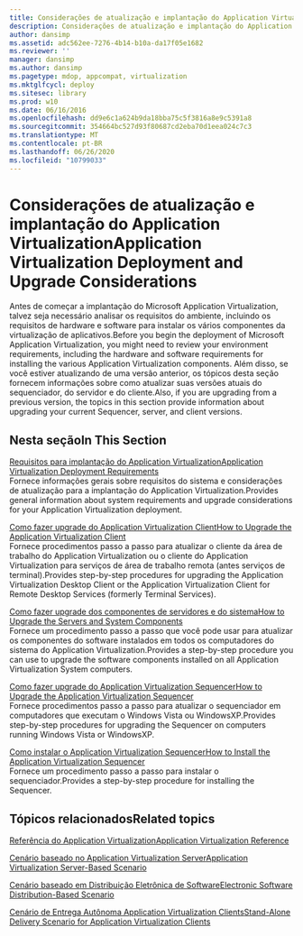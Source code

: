 ```yaml
---
title: Considerações de atualização e implantação do Application Virtualization
description: Considerações de atualização e implantação do Application Virtualization
author: dansimp
ms.assetid: adc562ee-7276-4b14-b10a-da17f05e1682
ms.reviewer: ''
manager: dansimp
ms.author: dansimp
ms.pagetype: mdop, appcompat, virtualization
ms.mktglfcycl: deploy
ms.sitesec: library
ms.prod: w10
ms.date: 06/16/2016
ms.openlocfilehash: dd9e6c1a624b9da18bba75c5f3816a8e9c5391a8
ms.sourcegitcommit: 354664bc527d93f80687cd2eba70d1eea024c7c3
ms.translationtype: MT
ms.contentlocale: pt-BR
ms.lasthandoff: 06/26/2020
ms.locfileid: "10799033"
---
```

# <span data-ttu-id="4be2d-103">Considerações de atualização e implantação do Application Virtualization</span><span class="sxs-lookup"><span data-stu-id="4be2d-103">Application Virtualization Deployment and Upgrade Considerations</span></span>


<span data-ttu-id="4be2d-104">Antes de começar a implantação do Microsoft Application Virtualization, talvez seja necessário analisar os requisitos do ambiente, incluindo os requisitos de hardware e software para instalar os vários componentes da virtualização de aplicativos.</span><span class="sxs-lookup"><span data-stu-id="4be2d-104">Before you begin the deployment of Microsoft Application Virtualization, you might need to review your environment requirements, including the hardware and software requirements for installing the various Application Virtualization components.</span></span> <span data-ttu-id="4be2d-105">Além disso, se você estiver atualizando de uma versão anterior, os tópicos desta seção fornecem informações sobre como atualizar suas versões atuais do sequenciador, do servidor e do cliente.</span><span class="sxs-lookup"><span data-stu-id="4be2d-105">Also, if you are upgrading from a previous version, the topics in this section provide information about upgrading your current Sequencer, server, and client versions.</span></span>

## <span data-ttu-id="4be2d-106">Nesta seção</span><span class="sxs-lookup"><span data-stu-id="4be2d-106">In This Section</span></span>


<a href="" id="application-virtualization-deployment-requirements"></a>[<span data-ttu-id="4be2d-107">Requisitos para implantação do Application Virtualization</span><span class="sxs-lookup"><span data-stu-id="4be2d-107">Application Virtualization Deployment Requirements</span></span>](application-virtualization-deployment-requirements.md)  
<span data-ttu-id="4be2d-108">Fornece informações gerais sobre requisitos do sistema e considerações de atualização para a implantação do Application Virtualization.</span><span class="sxs-lookup"><span data-stu-id="4be2d-108">Provides general information about system requirements and upgrade considerations for your Application Virtualization deployment.</span></span>

<a href="" id="how-to-upgrade-the-application-virtualization-client"></a>[<span data-ttu-id="4be2d-109">Como fazer upgrade do Application Virtualization Client</span><span class="sxs-lookup"><span data-stu-id="4be2d-109">How to Upgrade the Application Virtualization Client</span></span>](how-to-upgrade-the-application-virtualization-client.md)  
<span data-ttu-id="4be2d-110">Fornece procedimentos passo a passo para atualizar o cliente da área de trabalho do Application Virtualization ou o cliente do Application Virtualization para serviços de área de trabalho remota (antes serviços de terminal).</span><span class="sxs-lookup"><span data-stu-id="4be2d-110">Provides step-by-step procedures for upgrading the Application Virtualization Desktop Client or the Application Virtualization Client for Remote Desktop Services (formerly Terminal Services).</span></span>

<a href="" id="how-to-upgrade-the-servers-and-system-components"></a>[<span data-ttu-id="4be2d-111">Como fazer upgrade dos componentes de servidores e do sistema</span><span class="sxs-lookup"><span data-stu-id="4be2d-111">How to Upgrade the Servers and System Components</span></span>](how-to-upgrade-the-servers-and-system-components.md)  
<span data-ttu-id="4be2d-112">Fornece um procedimento passo a passo que você pode usar para atualizar os componentes do software instalados em todos os computadores do sistema do Application Virtualization.</span><span class="sxs-lookup"><span data-stu-id="4be2d-112">Provides a step-by-step procedure you can use to upgrade the software components installed on all Application Virtualization System computers.</span></span>

<a href="" id="how-to-upgrade-the-application-virtualization-sequencer"></a>[<span data-ttu-id="4be2d-113">Como fazer upgrade do Application Virtualization Sequencer</span><span class="sxs-lookup"><span data-stu-id="4be2d-113">How to Upgrade the Application Virtualization Sequencer</span></span>](how-to-upgrade-the-application-virtualization-sequencer.md)  
<span data-ttu-id="4be2d-114">Fornece procedimentos passo a passo para atualizar o sequenciador em computadores que executam o Windows Vista ou WindowsXP.</span><span class="sxs-lookup"><span data-stu-id="4be2d-114">Provides step-by-step procedures for upgrading the Sequencer on computers running Windows Vista or WindowsXP.</span></span>

<a href="" id="how-to-install-the-application-virtualization-sequencer"></a>[<span data-ttu-id="4be2d-115">Como instalar o Application Virtualization Sequencer</span><span class="sxs-lookup"><span data-stu-id="4be2d-115">How to Install the Application Virtualization Sequencer</span></span>](how-to-install-the-application-virtualization-sequencer.md)  
<span data-ttu-id="4be2d-116">Fornece um procedimento passo a passo para instalar o sequenciador.</span><span class="sxs-lookup"><span data-stu-id="4be2d-116">Provides a step-by-step procedure for installing the Sequencer.</span></span>

## <span data-ttu-id="4be2d-117">Tópicos relacionados</span><span class="sxs-lookup"><span data-stu-id="4be2d-117">Related topics</span></span>


[<span data-ttu-id="4be2d-118">Referência do Application Virtualization</span><span class="sxs-lookup"><span data-stu-id="4be2d-118">Application Virtualization Reference</span></span>](application-virtualization-reference.md)

[<span data-ttu-id="4be2d-119">Cenário baseado no Application Virtualization Server</span><span class="sxs-lookup"><span data-stu-id="4be2d-119">Application Virtualization Server-Based Scenario</span></span>](application-virtualization-server-based-scenario.md)

[<span data-ttu-id="4be2d-120">Cenário baseado em Distribuição Eletrônica de Software</span><span class="sxs-lookup"><span data-stu-id="4be2d-120">Electronic Software Distribution-Based Scenario</span></span>](electronic-software-distribution-based-scenario.md)

[<span data-ttu-id="4be2d-121">Cenário de Entrega Autônoma Application Virtualization Clients</span><span class="sxs-lookup"><span data-stu-id="4be2d-121">Stand-Alone Delivery Scenario for Application Virtualization Clients</span></span>](stand-alone-delivery-scenario-for-application-virtualization-clients.md)

 

 





